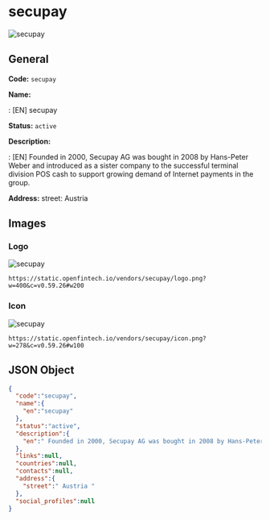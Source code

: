 
# secupay 
![secupay](https://static.openfintech.io/vendors/secupay/logo.png?w=400&c=v0.59.26#w200)  

## General 
 
**Code:** `secupay` 
 
**Name:** 
 
:	[EN] secupay 
 
**Status:** `active` 
 
**Description:** 
 
: [EN]  Founded in 2000, Secupay AG was bought in 2008 by Hans-Peter Weber and introduced as a sister company to the successful terminal division POS cash to support growing demand of ​​Internet payments in the group.   
 
**Address:** 
street:  Austria  

## Images 

### Logo 
 
![secupay](https://static.openfintech.io/vendors/secupay/logo.png?w=400&c=v0.59.26#w200)  

```
https://static.openfintech.io/vendors/secupay/logo.png?w=400&c=v0.59.26#w200
```  

### Icon 
 
![secupay](https://static.openfintech.io/vendors/secupay/icon.png?w=278&c=v0.59.26#w100)  

```
https://static.openfintech.io/vendors/secupay/icon.png?w=278&c=v0.59.26#w100
```  

## JSON Object 

```json
{
  "code":"secupay",
  "name":{
    "en":"secupay"
  },
  "status":"active",
  "description":{
    "en":" Founded in 2000, Secupay AG was bought in 2008 by Hans-Peter Weber and introduced as a sister company to the successful terminal division POS cash to support growing demand of \u200b\u200bInternet payments in the group.\u00a0 "
  },
  "links":null,
  "countries":null,
  "contacts":null,
  "address":{
    "street":" Austria "
  },
  "social_profiles":null
}
```  
